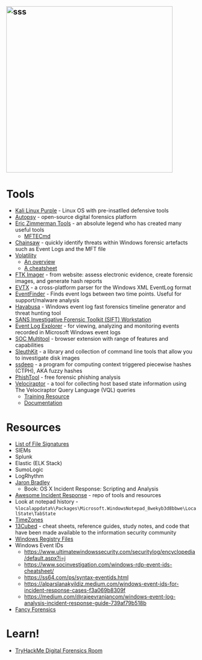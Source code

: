 ## <img width="441" alt="sss" src="placeholder" />

# Tools

- [Kali Linux Purple](https://www.kali.org/blog/kali-linux-2023-1-release/#kali-purple) - Linux OS with pre-insatlled defensive tools
- [Autopsy](https://www.autopsy.com/) - open-source digital forensics platform
- [Eric Zimmerman Tools](https://ericzimmerman.github.io/#!index.md) - an absolute legend who has created many useful tools
  - [MFTECmd](https://malware.news/t/introducing-mftecmd/20929)
- [Chainsaw](https://github.com/WithSecureLabs/chainsaw) - quickly identify threats within Windows forensic artefacts such as Event Logs and the MFT file
- [Volatility](https://www.volatilityfoundation.org/releases)
  - [An overview](https://www.osforensics.com/tools/volatility-workbench.html)
  - [A cheatsheet](https://blog.onfvp.com/post/volatility-cheatsheet/)
- [FTK Imager](https://www.exterro.com/ftk-product-downloads/ftk-imager-version-4-7-1) - from website: assess electronic evidence, create forensic images, and generate hash reports
- [EVTX](https://github.com/omerbenamram/evtx) - a cross-platform parser for the Windows XML EventLog format
- [EventFinder](https://github.com/BeanBagKing/EventFinder2) - Finds event logs between two time points. Useful for support/malware analysis
- [Hayabusa](https://github.com/Yamato-Security/hayabusa) - Windows event log fast forensics timeline generator and threat hunting tool
- [SANS Investigative Forensic Toolkit (SIFT) Workstation](https://www.sans.org/tools/sift-workstation/)
- [Event Log Explorer](https://eventlogxp.com/) - for viewing, analyzing and monitoring events recorded in Microsoft Windows event logs
- [SOC Multitool](https://github.com/zdhenard42/SOC-Multitool) - browser extension with range of features and capabilities
- [SleuthKit](https://www.sleuthkit.org/sleuthkit/index.php) - a library and collection of command line tools that allow you to investigate disk images
- [ssdeep](https://ssdeep-project.github.io/ssdeep/index.html) - a program for computing context triggered piecewise hashes (CTPH), AKA fuzzy hashes
- [PhishTool](https://www.phishtool.com/) - free forensic phishing analysis
- [Velociraptor](https://github.com/Velocidex/velociraptor/) - a tool for collecting host based state information using The Velociraptor Query Language (VQL) queries
  - [Training Resource](https://docs.velociraptor.app/training/)
  - [Documentation](https://docs.velociraptor.app/docs/)

# Resources

- [List of File Signatures](https://en.wikipedia.org/wiki/List_of_file_signatures)
- SIEMs
- Splunk
- Elastic (ELK Stack)
- SumoLogic
- LogRhythm
- [Jaron Bradley](https://github.com/jbradley89/osx_incident_response_scripting_and_analysis)
  - Book: OS X Incident Response: Scripting and Analysis
- [Awesome Incident Response](https://github.com/meirwah/awesome-incident-response) - repo of tools and resources
- Look at notepad history - `%localappdata%\Packages\Microsoft.WindowsNotepad_8wekyb3d8bbwe\LocalState\TabState`
- [TimeZones](https://github.com/dbak5/BeginnerCybersecurityGuides/blob/main/TimeZones.md)
- [13Cubed](https://training.13cubed.com/downloads) - cheat sheets, reference guides, study notes, and code that have been made available to the information security community
- [Windows Registry Files](https://github.com/dbak5/BeginnerCybersecurityGuides/blob/main/WindowsRegistry.md)
- Windows Event IDs
  - https://www.ultimatewindowssecurity.com/securitylog/encyclopedia/default.aspx?i=j
  - https://www.socinvestigation.com/windows-rdp-event-ids-cheatsheet/
  - https://ss64.com/ps/syntax-eventids.html
  - https://alparslanakyildiz.medium.com/windows-event-ids-for-incident-response-cases-f3a069b8309f
  - https://medium.com/@rajeevranjancom/windows-event-log-analysis-incident-response-guide-739af79b518b
- [Fancy Forensics](https://www.fancy4n6.com/docs/shanna-daly/as-seen-on/)

# Learn!

- [TryHackMe Digital Forensics Room](https://tryhackme.com/module/digital-forensics-and-incident-response)
